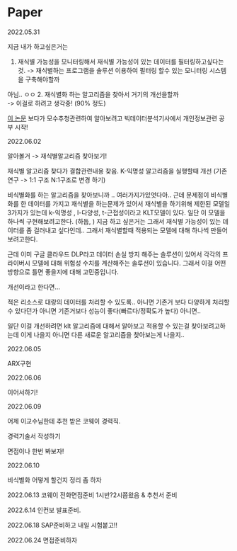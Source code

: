 # Paper

2022.05.31 

지금 내가 하고싶은거는 

1. 재식별 가능성을 모니터링해서 재식별 가능성이 있는 데이터를 필터링하고싶다는것. 
-> 재식별하는 프로그램을 솔루션 이용하여 필터링 할수 있는 모니터링 시스템을 구축해야할까

아님..
ㅇㅇ
2. 재식별화 하는 알고리즘을 찾아서 거기의 개선을할까  
-> 이걸로 하려고 생각중! (90% 정도)

[이 논문](https://file1.earticle.net/PDF/Direct?key=v+Ly10tYUm8wt7O5kNoLw6nqArNCs+xr4yomiocwa1JCcn0B1fLA+kjGtJbGM66CcfSDvaj7Y5JseRqu/zUUnsLuRyXZhwJMNlvzdRiliF02LiwomVTsFYgbCEC51Z33IRtiOU9byEW+gJTe+8ioPjrjRT2hzATL0YSNLhR1WdiNWVEkMec3/KFzEio5P/11GhCS/K56txR/pr/Q/CF0VBDtbL/9X4W/SXAOYIKQ/u4=) 보다가 모수추청관련하여 알아보려고 빅데이터분석기사에서 개인정보관련 공부 시작!




2022.06.02


알아볼거 -> 재식별알고리즘 찾아보기!

재식별 알고리즘 찾다가 결합관련내용 찾음.
K-익명성 알고리즘을 실행할때 개선 (기존 연구 -> 1:1 구조 N:1구조로 변경 하기)



비식별화를 하는 알고리즘을 찾아보니까 .. 여러가지가있엇다아..
근데 문제점이 비식별화를 한 데이터를 가지고 재식별을 하는문제가 있어서
재식별을 하기위해 제한된 모델일 3가지가 있는데
k-익명성 ,  l-다양성, t-근접성이라고
KLT모델이 있다. 일단 이 모델을 하나씩 구현해보려고한다. (하둡, )
지금 하고 싶은거는 그래서 재식별 가능성이 있는 데이터를 좀 걸러내고 싶다인데..
그래서 재식별할때 적용되는 모델에 대해 하나씩 만들어보려고한다.

근데 이미 구글 클라우드 DLP라고 데이터 손실 방지 해주는 솔루션이 있어서
각각의 프라이버시 모델에 대해 위험성 수치를 계산해주는 솔루션이 있습니다.
그래서 이걸 어떤 방향으로 틀면 좋을지에 대해 고민중입니다.


개선이라고 한다면...

적은 리소스로 대량의 데이터를 처리할 수 있도록..
아니면 기존거 보다 다양하게 처리할 수 있다던가
아니면 기존거보다 성능이 좋다(빠르다/정확도가 높다)
아니면..

일단 이걸 개선하려면 klt 알고리즘에 대해서 알아보고 적용할 수 있는걸 찾아보려고하는데 이게 나을지
아니면 다른 새로운 알고리즘을 찾아보는게 나을지..



2022.06.05

ARX구현

2022.06.06

이어서하기!

2022.06.09

어제 이교수님한테 추천 받은 코웨이 경력직.

경력기술서 작성하기 

면접이나 한번 봐보자!


2022.06.10

비식별화 어떻게 할건지 정리 좀 하자

2022.06.13
코웨이 전화면접준비 1시반?2시쯤왔음 & 추천서 준비

2022.6.14
인컨보 발표준비. 


2022.06.18
SAP준비하고 내일 시험붙고!!


2022.06.24
면접준비하자   
